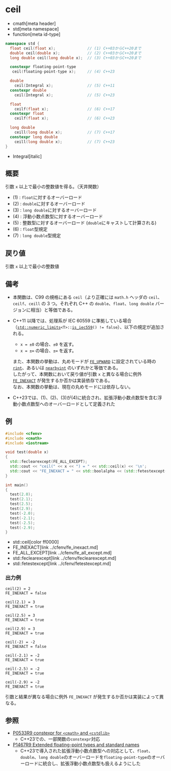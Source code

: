 # ceil
* cmath[meta header]
* std[meta namespace]
* function[meta id-type]

```cpp
namespace std {
  float ceil(float x);              // (1) C++03からC++20まで
  double ceil(double x);            // (2) C++03からC++20まで
  long double ceil(long double x);  // (3) C++03からC++20まで

  constexpr floating-point-type
   ceil(floating-point-type x);     // (4) C++23

  double
    ceil(Integral x);               // (5) C++11
  constexpr double
    ceil(Integral x);               // (5) C++23

  float
    ceilf(float x);                 // (6) C++17
  constexpr float
    ceilf(float x);                 // (6) C++23

  long double
    ceill(long double x);           // (7) C++17
  constexpr long double
    ceill(long double x);           // (7) C++23
}
```
* Integral[italic]

## 概要
引数 `x` 以上で最小の整数値を得る。（天井関数）

- (1) : `float`に対するオーバーロード
- (2) : `double`に対するオーバーロード
- (3) : `long double`に対するオーバーロード
- (4) : 浮動小数点数型に対するオーバーロード
- (5) : 整数型に対するオーバーロード (`double`にキャストして計算される)
- (6) : `float`型規定
- (7) : `long double`型規定


## 戻り値
引数 `x` 以上で最小の整数値


## 備考
- 本関数は、C99 の規格にある `ceil`（より正確には `math.h` ヘッダの `ceil`、`ceilf`、`ceill` の 3 つ。それぞれ C++ の `double`、`float`、`long double` バージョンに相当）と等価である。
- C++11 以降では、処理系が IEC 60559 に準拠している場合（[`std::numeric_limits`](../limits/numeric_limits.md)`<T>::`[`is_iec559`](../limits/numeric_limits/is_iec559.md)`() != false`）、以下の規定が追加される。

	- `x = ±0` の場合、`±0` を返す。
	- `x = ±∞` の場合、`±∞` を返す。

	また、本関数の挙動は、丸めモードが [`FE_UPWARD`](/reference/cfenv/fe_upward.md) に設定されている時の [`rint`](rint.md)、あるいは [`nearbyint`](nearbyint.md) のいずれかと等価である。  
	したがって、本関数において戻り値が引数 `x` と異なる場合に例外 [`FE_INEXACT`](/reference/cfenv/fe_inexact.md) が発生するか否かは実装依存である。  
	なお、本関数の挙動は、現在の丸めモードには依存しない。
- C++23では、(1)、(2)、(3)が(4)に統合され、拡張浮動小数点数型を含む浮動小数点数型へのオーバーロードとして定義された


## 例
```cpp example
#include <cfenv>
#include <cmath>
#include <iostream>

void test(double x)
{
  std::feclearexcept(FE_ALL_EXCEPT);
  std::cout << "ceil(" << x << ") = " << std::ceil(x) << '\n';
  std::cout << "FE_INEXACT = " << std::boolalpha << (std::fetestexcept(FE_INEXACT) != 0) << "\n\n";
}

int main()
{
  test(2.0);
  test(2.1);
  test(2.5);
  test(2.9);
  test(-2.0);
  test(-2.1);
  test(-2.5);
  test(-2.9);
}
```
* std::ceil[color ff0000]
* FE_INEXACT[link ../cfenv/fe_inexact.md]
* FE_ALL_EXCEPT[link ../cfenv/fe_all_except.md]
* std::feclearexcept[link ../cfenv/feclearexcept.md]
* std::fetestexcept[link ../cfenv/fetestexcept.md]

### 出力例
```
ceil(2) = 2
FE_INEXACT = false

ceil(2.1) = 3
FE_INEXACT = true

ceil(2.5) = 3
FE_INEXACT = true

ceil(2.9) = 3
FE_INEXACT = true

ceil(-2) = -2
FE_INEXACT = false

ceil(-2.1) = -2
FE_INEXACT = true

ceil(-2.5) = -2
FE_INEXACT = true

ceil(-2.9) = -2
FE_INEXACT = true

```

引数と結果が異なる場合に例外 `FE_INEXACT` が発生するか否かは実装によって異なる。


## 参照
- [P0533R9 constexpr for `<cmath>` and `<cstdlib>`](https://www.open-std.org/jtc1/sc22/wg21/docs/papers/2021/p0533r9.pdf)
    - C++23での、一部関数の`constexpr`対応
- [P1467R9 Extended floating-point types and standard names](https://www.open-std.org/jtc1/sc22/wg21/docs/papers/2022/p1467r9.html)
    - C++23で導入された拡張浮動小数点数型への対応として、`float`、`double`、`long double`のオーバーロードを`floating-point-type`のオーバーロードに統合し、拡張浮動小数点数型も扱えるようにした
